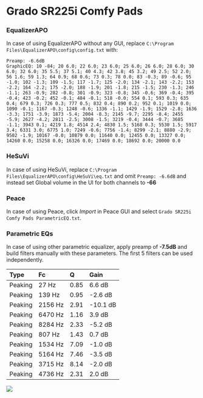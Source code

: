 # Grado SR225i Comfy Pads

### EqualizerAPO
In case of using EqualizerAPO without any GUI, replace `C:\Program Files\EqualizerAPO\config\config.txt`
with:
```
Preamp: -6.6dB
GraphicEQ: 10 -84; 20 6.0; 22 6.0; 23 6.0; 25 6.0; 26 6.0; 28 6.0; 30 6.0; 32 6.0; 35 5.5; 37 5.1; 40 4.3; 42 3.8; 45 3.2; 49 2.5; 52 2.0; 56 1.6; 59 1.3; 64 0.9; 68 0.6; 73 0.3; 78 0.0; 83 -0.3; 89 -0.6; 95 -1.0; 102 -1.3; 109 -1.5; 117 -1.7; 125 -2.0; 134 -2.1; 143 -2.2; 153 -2.2; 164 -2.2; 175 -2.0; 188 -1.9; 201 -1.8; 215 -1.5; 230 -1.3; 246 -1.1; 263 -0.9; 282 -0.8; 301 -0.9; 323 -0.8; 345 -0.6; 369 -0.4; 395 -0.4; 423 -0.2; 452 -0.1; 484 -0.1; 518 -0.0; 554 0.1; 593 0.3; 635 0.4; 679 0.3; 726 0.3; 777 0.5; 832 0.4; 890 0.2; 952 0.1; 1019 0.0; 1090 -0.1; 1167 -0.3; 1248 -0.6; 1336 -1.1; 1429 -1.9; 1529 -2.8; 1636 -3.3; 1751 -3.9; 1873 -5.4; 2004 -8.3; 2145 -9.7; 2295 -8.4; 2455 -5.9; 2627 -4.2; 2811 -2.5; 3008 -1.5; 3219 -0.4; 3444 -0.7; 3685 -1.1; 3943 0.1; 4219 1.8; 4514 2.4; 4830 1.5; 5168 0.3; 5530 1.5; 5917 3.4; 6331 3.0; 6775 1.0; 7249 -0.6; 7756 -1.4; 8299 -2.1; 8880 -2.9; 9502 -1.9; 10167 -0.0; 10879 0.0; 11640 0.0; 12455 0.0; 13327 0.0; 14260 0.0; 15258 0.0; 16326 0.0; 17469 0.0; 18692 0.0; 20000 0.0
```

### HeSuVi
In case of using HeSuVi, replace `C:\Program Files\EqualizerAPO\config\HeSuVi\eq.txt` and omit `Preamp:
-6.6dB` and instead set Global volume in the UI for both channels to **-66**

### Peace
In case of using Peace, click *Import* in Peace GUI and select `Grado SR225i Comfy Pads ParametricEQ.txt`.

### Parametric EQs
In case of using other parametric equalizer, apply preamp of **-7.5dB** and build filters manually with
these parameters. The first 5 filters can be used independently.

| Type    | Fc      |    Q | Gain     |
|:--------|:--------|:-----|:---------|
| Peaking | 27 Hz   | 0.85 | 6.6 dB   |
| Peaking | 139 Hz  | 0.95 | -2.6 dB  |
| Peaking | 2156 Hz | 2.91 | -10.1 dB |
| Peaking | 6470 Hz | 1.16 | 3.9 dB   |
| Peaking | 8284 Hz | 2.33 | -5.2 dB  |
| Peaking | 807 Hz  | 1.43 | 0.7 dB   |
| Peaking | 1534 Hz | 7.09 | -1.0 dB  |
| Peaking | 5164 Hz | 7.46 | -3.5 dB  |
| Peaking | 3715 Hz | 8.14 | -2.0 dB  |
| Peaking | 4736 Hz | 2.31 | 2.0 dB   |

![](https://raw.githubusercontent.com/jaakkopasanen/AutoEq/master/results/innerfidelity/sbaf-serious/Grado%20SR225i%20Comfy%20Pads/Grado%20SR225i%20Comfy%20Pads.png)